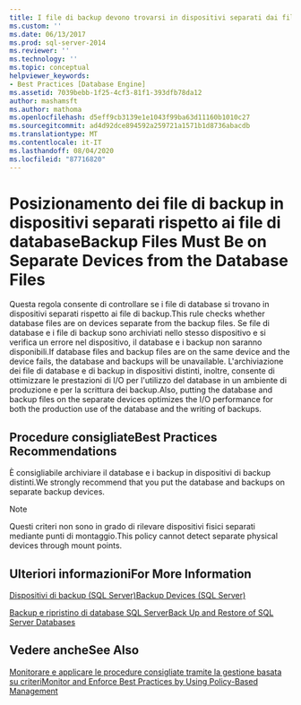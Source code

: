 ```yaml
---
title: I file di backup devono trovarsi in dispositivi separati dai file di database | Microsoft Docs
ms.custom: ''
ms.date: 06/13/2017
ms.prod: sql-server-2014
ms.reviewer: ''
ms.technology: ''
ms.topic: conceptual
helpviewer_keywords:
- Best Practices [Database Engine]
ms.assetid: 7039bebb-1f25-4cf3-81f1-393dfb78da12
author: mashamsft
ms.author: mathoma
ms.openlocfilehash: d5eff9cb3139e1e1043f99ba63d11160b1010c27
ms.sourcegitcommit: ad4d92dce894592a259721a1571b1d8736abacdb
ms.translationtype: MT
ms.contentlocale: it-IT
ms.lasthandoff: 08/04/2020
ms.locfileid: "87716820"
---
```

# <a name="backup-files-must-be-on-separate-devices-from-the-database-files"></a><span data-ttu-id="0a4f1-102">Posizionamento dei file di backup in dispositivi separati rispetto ai file di database</span><span class="sxs-lookup"><span data-stu-id="0a4f1-102">Backup Files Must Be on Separate Devices from the Database Files</span></span>
  <span data-ttu-id="0a4f1-103">Questa regola consente di controllare se i file di database si trovano in dispositivi separati rispetto ai file di backup.</span><span class="sxs-lookup"><span data-stu-id="0a4f1-103">This rule checks whether database files are on devices separate from the backup files.</span></span> <span data-ttu-id="0a4f1-104">Se file di database e i file di backup sono archiviati nello stesso dispositivo e si verifica un errore nel dispositivo, il database e i backup non saranno disponibili.</span><span class="sxs-lookup"><span data-stu-id="0a4f1-104">If database files and backup files are on the same device and the device fails, the database and backups will be unavailable.</span></span> <span data-ttu-id="0a4f1-105">L'archiviazione dei file di database e di backup in dispositivi distinti, inoltre, consente di ottimizzare le prestazioni di I/O per l'utilizzo del database in un ambiente di produzione e per la scrittura dei backup.</span><span class="sxs-lookup"><span data-stu-id="0a4f1-105">Also, putting the database and backup files on the separate devices optimizes the I/O performance for both the production use of the database and the writing of backups.</span></span>  
  
## <a name="best-practices-recommendations"></a><span data-ttu-id="0a4f1-106">Procedure consigliate</span><span class="sxs-lookup"><span data-stu-id="0a4f1-106">Best Practices Recommendations</span></span>  
 <span data-ttu-id="0a4f1-107">È consigliabile archiviare il database e i backup in dispositivi di backup distinti.</span><span class="sxs-lookup"><span data-stu-id="0a4f1-107">We strongly recommend that you put the database and backups on separate backup devices.</span></span>  
  
> [!NOTE]  
>  <span data-ttu-id="0a4f1-108">Questi criteri non sono in grado di rilevare dispositivi fisici separati mediante punti di montaggio.</span><span class="sxs-lookup"><span data-stu-id="0a4f1-108">This policy cannot detect separate physical devices through mount points.</span></span>  
  
## <a name="for-more-information"></a><span data-ttu-id="0a4f1-109">Ulteriori informazioni</span><span class="sxs-lookup"><span data-stu-id="0a4f1-109">For More Information</span></span>  
 [<span data-ttu-id="0a4f1-110">Dispositivi di backup &#40;SQL Server&#41;</span><span class="sxs-lookup"><span data-stu-id="0a4f1-110">Backup Devices &#40;SQL Server&#41;</span></span>](../relational-databases/backup-restore/backup-devices-sql-server.md)  
  
 [<span data-ttu-id="0a4f1-111">Backup e ripristino di database SQL Server</span><span class="sxs-lookup"><span data-stu-id="0a4f1-111">Back Up and Restore of SQL Server Databases</span></span>](../relational-databases/backup-restore/back-up-and-restore-of-sql-server-databases.md)  
  
## <a name="see-also"></a><span data-ttu-id="0a4f1-112">Vedere anche</span><span class="sxs-lookup"><span data-stu-id="0a4f1-112">See Also</span></span>  
 [<span data-ttu-id="0a4f1-113">Monitorare e applicare le procedure consigliate tramite la gestione basata su criteri</span><span class="sxs-lookup"><span data-stu-id="0a4f1-113">Monitor and Enforce Best Practices by Using Policy-Based Management</span></span>](../relational-databases/policy-based-management/monitor-and-enforce-best-practices-by-using-policy-based-management.md)  
  
  
